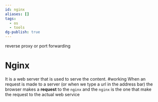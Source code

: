 ```yaml
---
id: nginx
aliases: []
tags:
  - os
  - tools
dg-publish: true
---
```

reverse proxy or port forwarding

# Nginx

It is a web server that is used to serve the content.
#working
When an request is made to a server (or when we type a url in the address bar) the browser makes a **request** to the `nginx` and the `nginx` is the one that make the request to the actual web service
